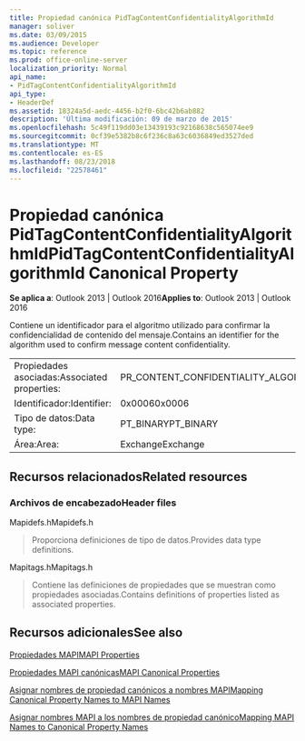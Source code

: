 ```yaml
---
title: Propiedad canónica PidTagContentConfidentialityAlgorithmId
manager: soliver
ms.date: 03/09/2015
ms.audience: Developer
ms.topic: reference
ms.prod: office-online-server
localization_priority: Normal
api_name:
- PidTagContentConfidentialityAlgorithmId
api_type:
- HeaderDef
ms.assetid: 18324a5d-aedc-4456-b2f0-6bc42b6ab882
description: 'Última modificación: 09 de marzo de 2015'
ms.openlocfilehash: 5c49f119dd03e13439193c92168638c565074ee9
ms.sourcegitcommit: 0cf39e5382b8c6f236c8a63c6036849ed3527ded
ms.translationtype: MT
ms.contentlocale: es-ES
ms.lasthandoff: 08/23/2018
ms.locfileid: "22578461"
---
```

# <a name="pidtagcontentconfidentialityalgorithmid-canonical-property"></a><span data-ttu-id="953d9-103">Propiedad canónica PidTagContentConfidentialityAlgorithmId</span><span class="sxs-lookup"><span data-stu-id="953d9-103">PidTagContentConfidentialityAlgorithmId Canonical Property</span></span>

  
  
<span data-ttu-id="953d9-104">**Se aplica a**: Outlook 2013 | Outlook 2016</span><span class="sxs-lookup"><span data-stu-id="953d9-104">**Applies to**: Outlook 2013 | Outlook 2016</span></span> 
  
<span data-ttu-id="953d9-105">Contiene un identificador para el algoritmo utilizado para confirmar la confidencialidad de contenido del mensaje.</span><span class="sxs-lookup"><span data-stu-id="953d9-105">Contains an identifier for the algorithm used to confirm message content confidentiality.</span></span>
  
|||
|:-----|:-----|
|<span data-ttu-id="953d9-106">Propiedades asociadas:</span><span class="sxs-lookup"><span data-stu-id="953d9-106">Associated properties:</span></span>  <br/> |<span data-ttu-id="953d9-107">PR_CONTENT_CONFIDENTIALITY_ALGORITHM_ID</span><span class="sxs-lookup"><span data-stu-id="953d9-107">PR_CONTENT_CONFIDENTIALITY_ALGORITHM_ID</span></span>  <br/> |
|<span data-ttu-id="953d9-108">Identificador:</span><span class="sxs-lookup"><span data-stu-id="953d9-108">Identifier:</span></span>  <br/> |<span data-ttu-id="953d9-109">0x0006</span><span class="sxs-lookup"><span data-stu-id="953d9-109">0x0006</span></span>  <br/> |
|<span data-ttu-id="953d9-110">Tipo de datos:</span><span class="sxs-lookup"><span data-stu-id="953d9-110">Data type:</span></span>  <br/> |<span data-ttu-id="953d9-111">PT_BINARY</span><span class="sxs-lookup"><span data-stu-id="953d9-111">PT_BINARY</span></span>  <br/> |
|<span data-ttu-id="953d9-112">Área:</span><span class="sxs-lookup"><span data-stu-id="953d9-112">Area:</span></span>  <br/> |<span data-ttu-id="953d9-113">Exchange</span><span class="sxs-lookup"><span data-stu-id="953d9-113">Exchange</span></span>  <br/> |
   
## <a name="related-resources"></a><span data-ttu-id="953d9-114">Recursos relacionados</span><span class="sxs-lookup"><span data-stu-id="953d9-114">Related resources</span></span>

### <a name="header-files"></a><span data-ttu-id="953d9-115">Archivos de encabezado</span><span class="sxs-lookup"><span data-stu-id="953d9-115">Header files</span></span>

<span data-ttu-id="953d9-116">Mapidefs.h</span><span class="sxs-lookup"><span data-stu-id="953d9-116">Mapidefs.h</span></span>
  
> <span data-ttu-id="953d9-117">Proporciona definiciones de tipo de datos.</span><span class="sxs-lookup"><span data-stu-id="953d9-117">Provides data type definitions.</span></span>
    
<span data-ttu-id="953d9-118">Mapitags.h</span><span class="sxs-lookup"><span data-stu-id="953d9-118">Mapitags.h</span></span>
  
> <span data-ttu-id="953d9-119">Contiene las definiciones de propiedades que se muestran como propiedades asociadas.</span><span class="sxs-lookup"><span data-stu-id="953d9-119">Contains definitions of properties listed as associated properties.</span></span>
    
## <a name="see-also"></a><span data-ttu-id="953d9-120">Recursos adicionales</span><span class="sxs-lookup"><span data-stu-id="953d9-120">See also</span></span>



[<span data-ttu-id="953d9-121">Propiedades MAPI</span><span class="sxs-lookup"><span data-stu-id="953d9-121">MAPI Properties</span></span>](mapi-properties.md)
  
[<span data-ttu-id="953d9-122">Propiedades MAPI canónicas</span><span class="sxs-lookup"><span data-stu-id="953d9-122">MAPI Canonical Properties</span></span>](mapi-canonical-properties.md)
  
[<span data-ttu-id="953d9-123">Asignar nombres de propiedad canónicos a nombres MAPI</span><span class="sxs-lookup"><span data-stu-id="953d9-123">Mapping Canonical Property Names to MAPI Names</span></span>](mapping-canonical-property-names-to-mapi-names.md)
  
[<span data-ttu-id="953d9-124">Asignar nombres MAPI a los nombres de propiedad canónico</span><span class="sxs-lookup"><span data-stu-id="953d9-124">Mapping MAPI Names to Canonical Property Names</span></span>](mapping-mapi-names-to-canonical-property-names.md)

